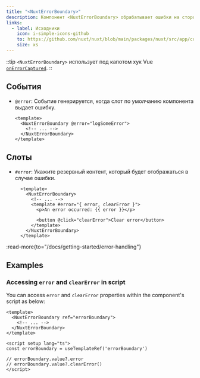 ```yaml
---
title: "<NuxtErrorBoundary>"
description: Компонент <NuxtErrorBoundary> обрабатывает ошибки на стороне клиента, возникающие в его слоте по умолчанию.
links:
  - label: Исходники
    icon: i-simple-icons-github
    to: https://github.com/nuxt/nuxt/blob/main/packages/nuxt/src/app/components/nuxt-error-boundary.vue
    size: xs
---
```


::tip
`<NuxtErrorBoundary>` использует под капотом хук Vue [`onErrorCaptured`](https://ru.vuejs.org/api/composition-api-lifecycle.html#onerrorcaptured).
::

## События

- `@error`: Событие генерируется, когда слот по умолчанию компонента выдает ошибку.

  ```vue
  <template>
    <NuxtErrorBoundary @error="logSomeError">
      <!-- ... -->
    </NuxtErrorBoundary>
  </template>
  ```

## Слоты

- `#error`: Укажите резервный контент, который будет отображаться в случае ошибки.

  ```vue
    <template>
      <NuxtErrorBoundary>
        <!-- ... -->
        <template #error="{ error, clearError }">
          <p>An error occurred: {{ error }}</p>

          <button @click="clearError">Clear error</button>
        </template>
      </NuxtErrorBoundary>
    </template>
  ```

:read-more{to="/docs/getting-started/error-handling"}

## Examples

### Accessing `error` and `clearError` in script

You can access `error` and `clearError` properties within the component's script as below:

```vue
<template>
  <NuxtErrorBoundary ref="errorBoundary">
    <!-- ... -->
  </NuxtErrorBoundary>
</template>

<script setup lang="ts">
const errorBoundary = useTemplateRef('errorBoundary')

// errorBoundary.value?.error
// errorBoundary.value?.clearError()
</script>
```

